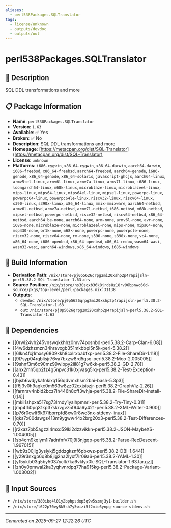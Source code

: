 ```yaml
---
aliases:
  - perl538Packages.SQLTranslator
tags:
  - license/unknown
  - outputs/devdoc
  - outputs/out
---
```


# perl538Packages.SQLTranslator

## 📝 Description

SQL DDL transformations and more

## 📋 Package Information

- **Name**: `perl538Packages.SQLTranslator`
- **Version**: `1.63`
- **Available**: ✅ Yes
- **Broken**: ✅ No
- **Description**: SQL DDL transformations and more
- **Homepage**: [https://metacpan.org/dist/SQL-Translator](https://metacpan.org/dist/SQL-Translator)
- **License**: `unknown`
- **Platforms**: `i686-cygwin`, `x86_64-cygwin`, `x86_64-darwin`, `aarch64-darwin`, `i686-freebsd`, `x86_64-freebsd`, `aarch64-freebsd`, `aarch64-genode`, `i686-genode`, `x86_64-genode`, `x86_64-solaris`, `javascript-ghcjs`, `aarch64-linux`, `armv5tel-linux`, `armv6l-linux`, `armv7a-linux`, `armv7l-linux`, `i686-linux`, `loongarch64-linux`, `m68k-linux`, `microblaze-linux`, `microblazeel-linux`, `mips-linux`, `mips64-linux`, `mips64el-linux`, `mipsel-linux`, `powerpc-linux`, `powerpc64-linux`, `powerpc64le-linux`, `riscv32-linux`, `riscv64-linux`, `s390-linux`, `s390x-linux`, `x86_64-linux`, `mmix-mmixware`, `aarch64-netbsd`, `armv6l-netbsd`, `armv7a-netbsd`, `armv7l-netbsd`, `i686-netbsd`, `m68k-netbsd`, `mipsel-netbsd`, `powerpc-netbsd`, `riscv32-netbsd`, `riscv64-netbsd`, `x86_64-netbsd`, `aarch64_be-none`, `aarch64-none`, `arm-none`, `armv6l-none`, `avr-none`, `i686-none`, `microblaze-none`, `microblazeel-none`, `mips-none`, `mips64-none`, `msp430-none`, `or1k-none`, `m68k-none`, `powerpc-none`, `powerpcle-none`, `riscv32-none`, `riscv64-none`, `rx-none`, `s390-none`, `s390x-none`, `vc4-none`, `x86_64-none`, `i686-openbsd`, `x86_64-openbsd`, `x86_64-redox`, `wasm64-wasi`, `wasm32-wasi`, `aarch64-windows`, `x86_64-windows`, `i686-windows`

## 🔧 Build Information

- **Derivation Path**: `/nix/store/pj0p5626qrpg2mi20xshp2p4rapijsln-perl5.38.2-SQL-Translator-1.63.drv`
- **Source Position**: `/nix/store/ns30sqxb36k8jrds8z18rv96bpnwc60d-source/pkgs/top-level/perl-packages.nix:31138`
- **Outputs**:
  - `devdoc`:  `/nix/store/pj0p5626qrpg2mi20xshp2p4rapijsln-perl5.38.2-SQL-Translator-1.63`
  - `out`:  `/nix/store/pj0p5626qrpg2mi20xshp2p4rapijsln-perl5.38.2-SQL-Translator-1.63`

## 🔗 Dependencies

- [[0rwl24vh245vnswqkkhhz0mv74pxsnbd-perl5.38.2-Carp-Clan-6.08]]
- [[4w6dzhzmzn34hravxgb351mkbbpi5n5k-perl-5.38.2]]
- [[6lkn4fcj1mxsy6809kkh8cxlrxbabfxp-perl5.38.2-File-ShareDir-1.118]]
- [[9l7syp04rqblisjr76va7bxzw8rd5gsq-perl5.38.2-Moo-2.005005]]
- [[9shnf3m6c90mz99wlbpy2iil81g7w6kk-perl5.38.2-GD-2.78]]
- [[anx2mh5qp2fz4g5npvc31k0xjvasg5rq-perl5.38.2-Test-Exception-0.43]]
- [[bjsb6wdjykafnkixq156qdvmxhsm2bai-bash-5.3p3]]
- [[f6j3v0h9agkc0m563w8zz02cxjsiszjr-perl5.38.2-GraphViz-2.26]]
- [[farnrav4nbld2bcz7lh446h8cff3whja-perl5.38.2-File-ShareDir-Install-0.14]]
- [[mkii1shpxa517sg73lrndy1yalhpmnri-perl5.38.2-Try-Tiny-0.31]]
- [[mp4i1i0pq31kp37skrvgvz5f94a6y421-perl5.38.2-XML-Writer-0.900]]
- [[p76r0cwlf6k97ibprrpfd8xw0r8wc3nx-stdenv-linux]]
- [[qks7x00dswgs413m9ygww44x2brg20x3-perl5.38.2-Test-Differences-0.70]]
- [[r2xaz7pb5agzzl4mxd59lki2dzzvikkn-perl5.38.2-JSON-MaybeXS-1.004005]]
- [[sb4cm9kqiym1i7adnfnfv70j9i3njgqp-perl5.38.2-Parse-RecDescent-1.967015]]
- [[wb9z00jig3yslykj5gddzgkznf6pbxwz-perl5.38.2-DBI-1.644]]
- [[y29r3nxgp6q8b8jig2na2lyxf7lr09a6-perl5.38.2-YAML-1.30]]
- [[yf5ykib03g5by5037yclk7ka6vklyx0k-SQL-Translator-1.63.tar.gz]]
- [[zh0y0pmwal2ka3yqhvnrdpq77ha915kg-perl5.38.2-Package-Variant-1.003002]]

## 📁 Input Sources

- `/nix/store/380ibq4l01y2bphpsdxp5q9w5szmj3y1-builder.sh`
- `/nix/store/l622p70vy8k5sh7y5wizi5f2mic6ynpg-source-stdenv.sh`

---
*Generated on 2025-09-27 12:22:26 UTC*
